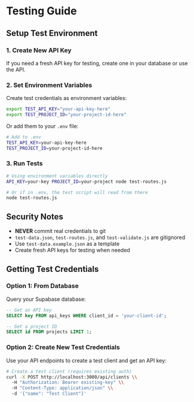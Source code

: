 # Testing Guide

## Setup Test Environment

### 1. Create New API Key

If you need a fresh API key for testing, create one in your database or use the API.

### 2. Set Environment Variables

Create test credentials as environment variables:

```bash
export TEST_API_KEY="your-api-key-here"
export TEST_PROJECT_ID="your-project-id-here"
```

Or add them to your `.env` file:

```bash
# Add to .env
TEST_API_KEY=your-api-key-here
TEST_PROJECT_ID=your-project-id-here
```

### 3. Run Tests

```bash
# Using environment variables directly
API_KEY=your-key PROJECT_ID=your-project node test-routes.js

# Or if in .env, the test script will read from there
node test-routes.js
```

## Security Notes

- **NEVER** commit real credentials to git
- `test-data.json`, `test-routes.js`, and `test-validate.js` are gitignored
- Use `test-data.example.json` as a template
- Create fresh API keys for testing when needed

## Getting Test Credentials

### Option 1: From Database
Query your Supabase database:

```sql
-- Get an API key
SELECT key FROM api_keys WHERE client_id = 'your-client-id';

-- Get a project ID
SELECT id FROM projects LIMIT 1;
```

### Option 2: Create New Test Credentials
Use your API endpoints to create a test client and get an API key:

```bash
# Create a test client (requires existing auth)
curl -X POST http://localhost:3000/api/clients \\
  -H "Authorization: Bearer existing-key" \\
  -H "Content-Type: application/json" \\
  -d '{"name": "Test Client"}'
```

